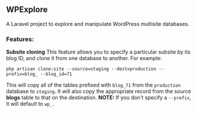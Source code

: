 ## WPExplore

A Laravel project to explore and manipulate WordPress multisite databases.

### Features:

**Subsite cloning**
This feature allows you to specify a particular subsite by its blog ID, and clone it from one database to another.  For example:

`php artisan clone:site --source=staging --dest=production --prefix=blog_ --blog_id=71`

This will copy all of the tables prefixed with `blog_71` from the `production` database to `staging`.  It will also copy the appropriate record from the source **blogs** table to that on the destination.  **NOTE:** If you don't specify a `--prefix`, it will default to `wp_`.
